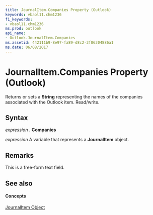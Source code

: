 ```yaml
---
title: JournalItem.Companies Property (Outlook)
keywords: vbaol11.chm1236
f1_keywords:
- vbaol11.chm1236
ms.prod: outlook
api_name:
- Outlook.JournalItem.Companies
ms.assetid: 442111b9-8e97-fa89-d8c2-3f86304886a1
ms.date: 06/08/2017
---
```



# JournalItem.Companies Property (Outlook)

Returns or sets a  **String** representing the names of the companies associated with the Outlook item. Read/write.


## Syntax

 _expression_ . **Companies**

 _expression_ A variable that represents a **JournalItem** object.


## Remarks

This is a free-form text field. 


## See also


#### Concepts


[JournalItem Object](journalitem-object-outlook.md)

